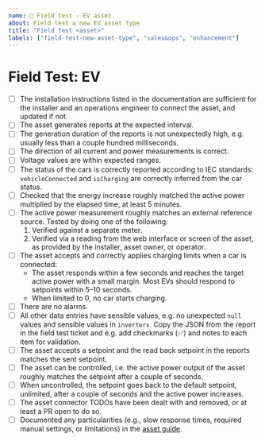 ```yaml
---
name: 📏 Field test - EV asset
about: Field test a new EV asset type
title: "Field test <asset>"
labels: ["field-test-new-asset-type", "sales&ops", "enhancement"]
---
```


# Field Test: EV

- [ ] The installation instructions listed in the documentation are sufficient for the installer and an operations engineer to connect the asset, and updated if not.
- [ ] The asset generates reports at the expected interval.
- [ ] The generation duration of the reports is not unexpectedly high, e.g. usually less than a couple hundred milliseconds.
- [ ] The direction of all current and power measurements is correct.
- [ ] Voltage values are within expected ranges.
- [ ] The status of the cars is correctly reported according to IEC standards: `vehicleConnected` and `isCharging` are correctly inferred from the car status.
- [ ] Checked that the energy increase roughly matched the active power multiplied by the elapsed time, at least 5 minutes.
- [ ] The active power measurement roughly matches an external reference source. 
  Tested by doing one of the following:
  1. Verified against a separate meter.
  2. Verified via a reading from the web interface or screen of the asset, as provided by the installer, asset owner, or operator.
- [ ] The asset accepts and correctly applies charging limits when a car is connected:
  - The asset responds within a few seconds and reaches the target active power with a small margin. Most EVs should respond to setpoints within 5–10 seconds.
  - When limited to 0, no car starts charging.
- [ ] There are no alarms.
- [ ] All other data entries have sensible values, e.g. no unexpected `null` values and sensible values in `inverters`. Copy the JSON from the report in the field test ticket and e.g. add checkmarks (✅) and notes to each item for validation.
- [ ] The asset accepts a setpoint and the read back setpoint in the reports matches the sent setpoint.
- [ ] The asset can be controlled, i.e. the active power output of the asset roughly matches the setpoint after a couple of seconds.
- [ ]  When uncontrolled, the setpoint goes back to the default setpoint, unlimited, after a couple of seconds and the active power increases.
- [ ] The asset connector TODOs have been dealt with and removed, or at least a PR open to do so.
- [ ] Documented any particularities (e.g., slow response times, required manual settings, or limitations) in the [asset guide](https://github.com/withthegrid/teleport/tree/main/guides/asset).
